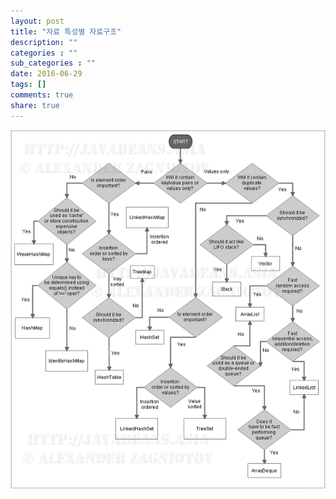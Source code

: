 ```yaml
---
layout: post
title: "자료 특성별 자료구조"
description: ""
categories : ""
sub_categories : ""
date: 2016-06-29
tags: []
comments: true
share: true
---
```


![](/assets/images/posts/671/274E7143577392EE14FFF4.PNG)

  

